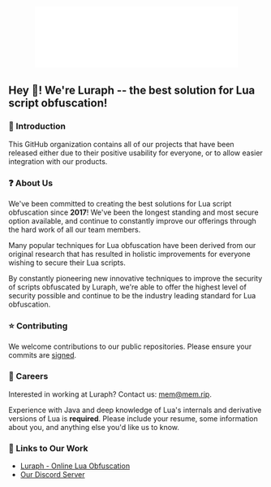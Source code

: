 <div align="center">
    <a href="https://lura.ph">
        <img src="https://raw.githubusercontent.com/Luraph/.github/main/assets/logo_side.png" alt="Luraph logo" width="400px">
    </a>
</div>

## Hey :wave:! We're Luraph -- the best solution for Lua script obfuscation!

### :rocket: Introduction

This GitHub organization contains all of our projects that have been released either due to their positive usability for everyone, or to allow easier integration with our products.

### :question: About Us

We've been committed to creating the best solutions for Lua script obfuscation since **2017**! We've been the longest standing and most secure option available, and continue to constantly improve our offerings through the hard work of all our team members.

Many popular techniques for Lua obfuscation have been derived from our original research that has resulted in holistic improvements for everyone wishing to secure their Lua scripts.

By constantly pioneering new innovative techniques to improve the security of scripts obfuscated by Luraph, we're able to offer the highest level of security possible and continue to be the industry leading standard for Lua obfuscation.

### :star: Contributing

We welcome contributions to our public repositories. Please ensure your commits are [signed](https://docs.github.com/en/authentication/managing-commit-signature-verification/about-commit-signature-verification).

### :hammer: Careers

Interested in working at Luraph? Contact us: [mem@mem.rip](mailto:mem@mem.rip).

Experience with Java and deep knowledge of Lua's internals and derivative versions of Lua is **required**. Please include your resume, some information about you, and anything else you'd like us to know.

### :link: Links to Our Work
- [Luraph - Online Lua Obfuscation](https://lura.ph)
- [Our Discord Server](https://discord.lura.ph)